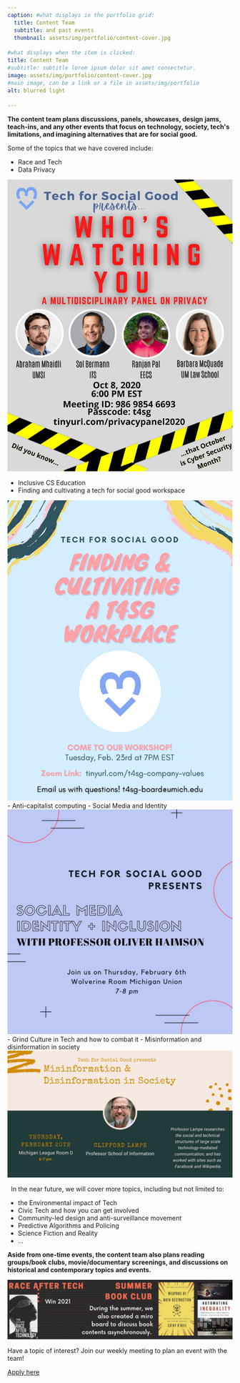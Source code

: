 ```yaml
---
caption: #what displays in the portfolio grid:
  title: Content Team
  subtitle: and past events
  thumbnail: assets/img/portfolio/content-cover.jpg
  
#what displays when the item is clicked:
title: Content Team
#subtitle: subtitle lorem ipsum dolor sit amet consectetur.
image: assets/img/portfolio/content-cover.jpg 
#main image, can be a link or a file in assets/img/portfolio
alt: blurred light

---
```

**The content team plans discussions, panels, showcases, design jams, teach-ins, and any other events that focus on technology, society, tech's limitations, and imagining alternatives that are for social good.**

Some of the topics that we have covered include:

- Race and Tech
- Data Privacy <br/>
 <div style="text-align:center"><img src="assets/img/portfolio/privacy-panel.jpg" alt="Data Privacy Poster"></div>
 
- Inclusive CS Education
- Finding and cultivating a tech for social good workspace <br/> 
<div style="text-align:center"><img src="assets/img/portfolio/workspace-values.jpg" alt="Social Good Workspace Poster"></div>
- Anti-capitalist computing
- Social Media and Identity <br/> 
<div style="text-align:center"><img src="assets/img/portfolio/social-identity.jpg" alt="Social Media and Identity Poster"></div>
- Grind Culture in Tech and how to combat it
- Misinformation and disinformation in society
<div style="text-align:center"><img src="assets/img/portfolio/mis-dis-info.jpg" alt="Misinformation and disinformation Poster"></div>

&nbsp;
In the near future, we will cover more topics, including but not limited to:
* the Environmental impact of Tech
* Civic Tech and how you can get involved
* Community-led design and anti-surveillance movement
* Predictive Algorithms and Policing
* Science Fiction and Reality
* ...

**Aside from one-time events, the content team also plans reading groups/book clubs, movie/documentary screenings, and discussions on historical and contemporary topics and events.** &nbsp;
<div style="text-align:center"><img src="assets/img/portfolio/book-clubs.png" alt="Image showing three books: Race after Tech, Automating Inequality, Weapons of Math Destruction"></div>


Have a topic of interest? Join our weekly meeting to plan an event with the team!

[Apply here](https://t4sg.typeform.com/to/Az5vb9GU)

  